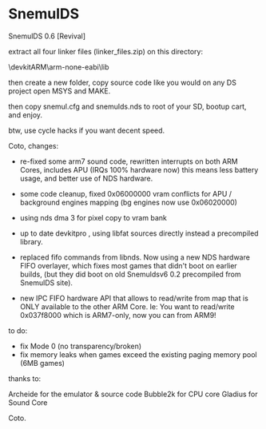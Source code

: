 # SnemulDS
SnemulDS 0.6 [Revival]

extract all four linker files (linker_files.zip) on this directory:

<path to devkitpro folder>\devkitARM\arm-none-eabi\lib


then create a new folder, copy source code like you would on any DS project
open MSYS and MAKE. 

then copy snemul.cfg and snemulds.nds to root of your SD, bootup cart, and enjoy.

btw, use cycle hacks if you want decent speed.


Coto, changes:

-   re-fixed some arm7 sound code, rewritten interrupts on both ARM Cores, includes APU     (IRQs 100% hardware now)
    this means less battery usage, and better use of NDS hardware.

-   some code cleanup, fixed 0x06000000 vram conflicts for APU / background engines mapping (bg engines now use 0x06020000)

-   using nds dma 3 for pixel copy to vram bank

-   up to date devkitpro , using libfat sources directly instead a precompiled library.

-   replaced fifo commands from libnds. Now using a new NDS hardware FIFO overlayer, which fixes
    most games that didn't boot on earlier builds, (but they did boot on old Snemuldsv6 0.2 precompiled from SnemulDS site).

-   new IPC FIFO hardware API that allows to read/write from map that is ONLY available to the other ARM Core.
    Ie: You want to read/write 0x037f8000 which is ARM7-only, now you can from ARM9!
    
to do:

-   fix Mode 0 (no transparency/broken)
-   fix memory leaks when games exceed the existing paging memory pool (6MB games)


thanks to:

Archeide for the emulator & source code
Bubble2k for CPU core
Gladius for Sound Core


Coto.
